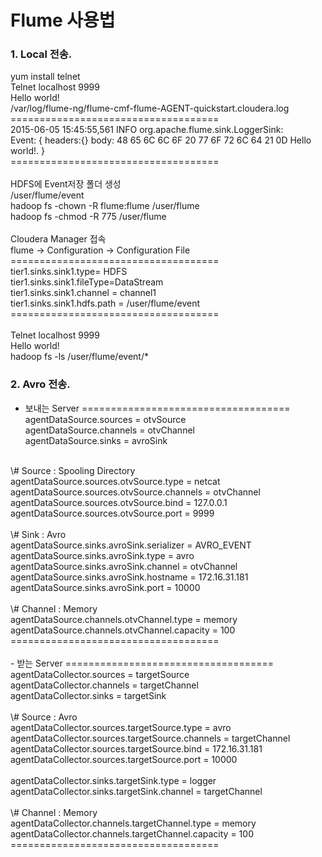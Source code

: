 # Flume 사용법

### 1. Local 전송.
yum install telnet</br>
Telnet localhost 9999</br>
Hello world!</br>
/var/log/flume-ng/﻿flume-cmf-flume-AGENT-quickstart.cloudera.log</br>
====================================</br>
﻿2015-06-05 15:45:55,561 INFO org.apache.flume.sink.LoggerSink: </br>
Event: { headers:{} body: 48 65 6C 6C 6F 20 77 6F 72 6C 64 21 0D Hello world!. }</br>
====================================</br>
</br>
HDFS에 Event저장 폴더 생성</br>
/user/flume/event</br>
hadoop fs -chown -R flume:flume /user/flume</br>
hadoop fs -chmod -R 775 /user/flume</br>
</br>
Cloudera Manager 접속</br>
flume ->  Configuration -> Configuration File</br>
====================================</br>
tier1.sinks.sink1.type= HDFS</br>
tier1.sinks.sink1.fileType=DataStream</br>
tier1.sinks.sink1.channel      = channel1</br>
tier1.sinks.sink1.hdfs.path = /user/flume/event</br>
====================================</br>
</br>
Telnet localhost 9999</br>
Hello world!</br>
hadoop fs -ls /user/flume/event/*</br>

### 2. Avro 전송.
- 보내는 Server
====================================</br>
agentDataSource.sources = otvSource</br>
agentDataSource.channels = otvChannel</br>
agentDataSource.sinks = avroSink</br>
</br> 
\# Source : Spooling Directory</br>
agentDataSource.sources.otvSource.type = netcat</br>
agentDataSource.sources.otvSource.channels = otvChannel</br>
agentDataSource.sources.otvSource.bind     = 127.0.0.1</br>
agentDataSource.sources.otvSource.port     = 9999</br>
</br> 
\# Sink : Avro</br>
agentDataSource.sinks.avroSink.serializer = AVRO_EVENT</br>
agentDataSource.sinks.avroSink.type = avro</br>
agentDataSource.sinks.avroSink.channel = otvChannel</br>
agentDataSource.sinks.avroSink.hostname = 172.16.31.181</br>
agentDataSource.sinks.avroSink.port = 10000</br>
</br> 
\# Channel : Memory</br>
agentDataSource.channels.otvChannel.type = memory</br>
agentDataSource.channels.otvChannel.capacity = 100</br>
====================================</br>
</br>
- 받는 Server
====================================</br>
agentDataCollector.sources = targetSource</br>
agentDataCollector.channels = targetChannel</br>
agentDataCollector.sinks = targetSink</br>
</br>
\# Source : Avro</br>
agentDataCollector.sources.targetSource.type = avro</br>
agentDataCollector.sources.targetSource.channels = targetChannel</br>
agentDataCollector.sources.targetSource.bind = 172.16.31.181</br>
agentDataCollector.sources.targetSource.port = 10000</br>
</br>
agentDataCollector.sinks.targetSink.type         = logger</br>
agentDataCollector.sinks.targetSink.channel      = targetChannel</br>
</br>
\# Channel : Memory</br>
agentDataCollector.channels.targetChannel.type = memory</br>
agentDataCollector.channels.targetChannel.capacity = 100</br>
====================================</br>

